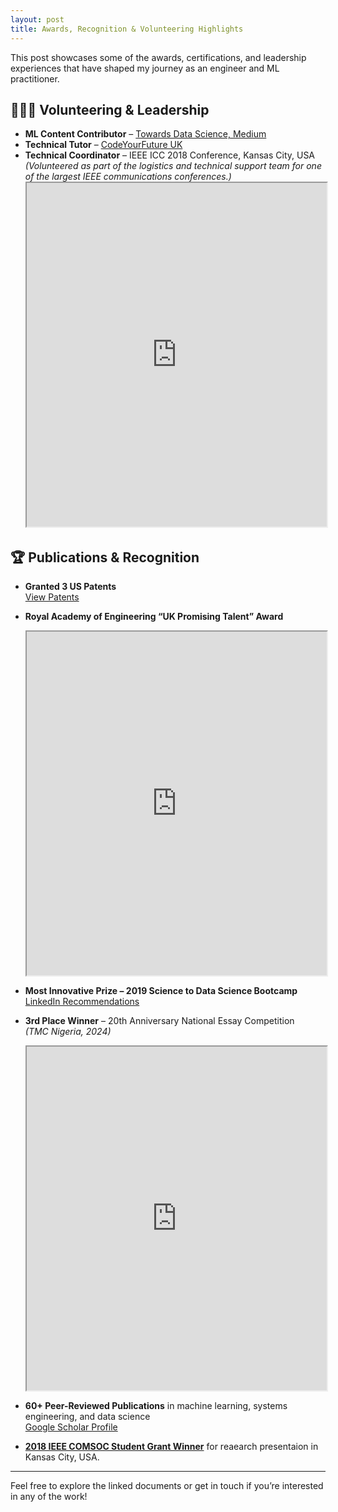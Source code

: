 ```yaml
---
layout: post
title: Awards, Recognition & Volunteering Highlights
---
```


This post showcases some of the awards, certifications, and leadership experiences that have shaped my journey as an engineer and ML practitioner.

## 🧑‍🤝‍🧑 Volunteering & Leadership

- **ML Content Contributor** – [Towards Data Science, Medium](https://medium.com/@koakande)  
- **Technical Tutor** – [CodeYourFuture UK](https://codeyourfuture.io/)  
- **Technical Coordinator** – IEEE ICC 2018 Conference, Kansas City, USA  
  *(Volunteered as part of the logistics and technical support team for one of the largest IEEE communications conferences.)*
   <iframe src="https://kbakande.github.io/assets/docs/rae_promising_talent_award.pdf" height="550" width="100%"></iframe>

## 🏆 Publications & Recognition

- **Granted 3 US Patents**  
  [View Patents](https://uspto.report/company/Akande-Kabiru)

- **Royal Academy of Engineering “UK Promising Talent” Award**  
  <iframe src="https://kbakande.github.io/assets/docs/rae_promising_talent_award.pdf" height="550" width="100%"></iframe>

- **Most Innovative Prize – 2019 Science to Data Science Bootcamp**  
  [LinkedIn Recommendations](https://www.linkedin.com/in/koakande/details/recommendations)

- **3rd Place Winner** – 20th Anniversary National Essay Competition  
  *(TMC Nigeria, 2024)*  
  <iframe src="https://kbakande.github.io/assets/docs/tmc_essay_award.pdf" height="550" width="100%"></iframe>

- **60+ Peer-Reviewed Publications** in machine learning, systems engineering, and data science  
  [Google Scholar Profile](https://scholar.google.co.uk/citations?user=PiWvuqYAAAAJ&hl=en)

- [**2018 IEEE COMSOC Student Grant Winner**](https://icc2018.ieee-icc.org/authors/student-travel-grants.html#comsoc) for reaearch presentaion in Kansas City, USA. 

---

Feel free to explore the linked documents or get in touch if you’re interested in any of the work!


